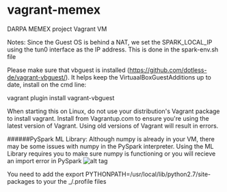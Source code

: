 # vagrant-memex
DARPA MEMEX project Vagrant VM

Notes:
Since the Guest OS is behind a NAT, we set the SPARK_LOCAL_IP using the tun0 interface as the IP address.  This is done in the spark-env.sh file

Please make sure that vbguest is installed (https://github.com/dotless-de/vagrant-vbguest/).  It helps keep the VirtuaalBoxGuestAdditions up to date, install on the cmd line:

vagrant plugin install vagrant-vbguest

When starting this on Linux, do not use your distribution's Vagrant package to install vagrant. Install from Vagrantup.com to ensure you're using the latest version of Vagrant. Using old versions of Vagrant will result in errors.



######PySpark ML Library:
Although numpy is already in your VM, there may be some issues with numpy in the PySpark interpreter. Using the ML Library requires you to make sure numpy is functioning or you will recieve an import error in PySpark ![alt tag](http://s24.postimg.org/juodavkpx/Screen_Shot_2015_05_29_at_10_56_59_AM.png) 

You need to add the export PYTHONPATH=/usr/local/lib/python2.7/site-packages to your the _/.profile files
